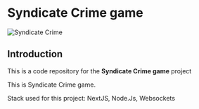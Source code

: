 # Syndicate Crime game

![Syndicate Crime](https://piotr.rzadkowolski.dev/assets/proj21.webp)

## Introduction
This is a code repository for the **Syndicate Crime game** project

This is Syndicate Crime game.

Stack used for this project: NextJS, Node.Js, Websockets
